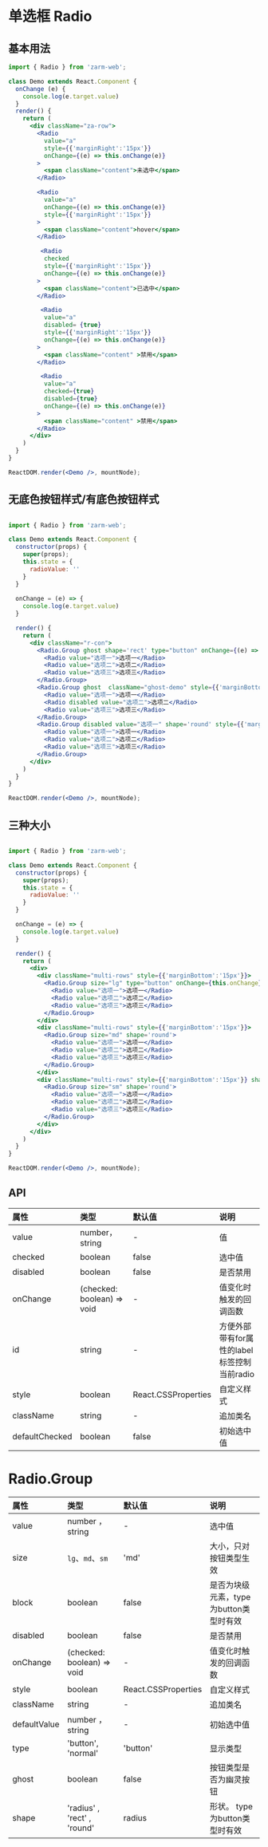 # 单选框 Radio 


## 基本用法

```jsx
import { Radio } from 'zarm-web';

class Demo extends React.Component {
  onChange (e) {
    console.log(e.target.value)
  }
  render() {
    return (
      <div className="za-row">
        <Radio
          value="a"
          style={{'marginRight':'15px'}}
          onChange={(e) => this.onChange(e)}
        >
          <span className="content">未选中</span>
        </Radio>

        <Radio
          value="a"
          onChange={(e) => this.onChange(e)}
          style={{'marginRight':'15px'}}
        >
          <span className="content">hover</span>
        </Radio>

         <Radio
          checked
          style={{'marginRight':'15px'}}
          onChange={(e) => this.onChange(e)}
        >
          <span className="content">已选中</span>
        </Radio>

         <Radio
          value="a"
          disabled= {true}
          style={{'marginRight':'15px'}}
          onChange={(e) => this.onChange(e)}
        >
          <span className="content" >禁用</span>
        </Radio>

         <Radio
          value="a"
          checked={true}
          disabled={true}
          onChange={(e) => this.onChange(e)}
        >
          <span className="content" >禁用</span>
        </Radio>
      </div>
    )
  }
}

ReactDOM.render(<Demo />, mountNode);
```

## 无底色按钮样式/有底色按钮样式
```jsx

import { Radio } from 'zarm-web';

class Demo extends React.Component {
  constructor(props) {
    super(props);
    this.state = {
      radioValue: ''
    }
  }
  
  onChange = (e) => {
    console.log(e.target.value)
  }

  render() {
    return (
      <div className="r-con">
        <Radio.Group ghost shape='rect' type="button" onChange={(e) => this.onChange(e)} style={{'marginBottom':'15px'}}>
          <Radio value="选项一">选项一</Radio>
          <Radio value="选项二">选项二</Radio>
          <Radio value="选项三">选项三</Radio>
        </Radio.Group>
        <Radio.Group ghost  className="ghost-demo" style={{'marginBottom':'15px'}}>
          <Radio value="选项一">选项一</Radio>
          <Radio disabled value="选项二">选项二</Radio>
          <Radio value="选项三">选项三</Radio>
        </Radio.Group>
        <Radio.Group disabled value="选项一" shape='round' style={{'marginBottom':'15px'}}>
          <Radio value="选项一">选项一</Radio>
          <Radio value="选项二">选项二</Radio>
          <Radio value="选项三">选项三</Radio>
        </Radio.Group>
      </div>
    )
  }
}

ReactDOM.render(<Demo />, mountNode);
```

## 三种大小

```jsx

import { Radio } from 'zarm-web';

class Demo extends React.Component {
  constructor(props) {
    super(props);
    this.state = {
      radioValue: ''
    }
  }

  onChange = (e) => {
    console.log(e.target.value)
  }

  render() {
    return (
      <div>
        <div className="multi-rows" style={{'marginBottom':'15px'}}>
          <Radio.Group size="lg" type="button" onChange={this.onChange} shape='round'>
            <Radio value="选项一">选项一</Radio>
            <Radio value="选项二">选项二</Radio>
            <Radio value="选项三">选项三</Radio>
          </Radio.Group>
        </div>
        <div className="multi-rows" style={{'marginBottom':'15px'}}>
          <Radio.Group size="md" shape='round'>
            <Radio value="选项一">选项一</Radio>
            <Radio value="选项二">选项二</Radio>
            <Radio value="选项三">选项三</Radio>
          </Radio.Group>
        </div>
        <div className="multi-rows" style={{'marginBottom':'15px'}} shape='round'>
          <Radio.Group size="sm" shape='round'>
            <Radio value="选项一">选项一</Radio>
            <Radio value="选项二">选项二</Radio>
            <Radio value="选项三">选项三</Radio>
          </Radio.Group>
        </div>
      </div>
    )
  }
}

ReactDOM.render(<Demo />, mountNode);
```
## API

| 属性 | 类型 | 默认值 | 说明 |
| :--- | :--- | :--- | :--- |
| value | number，string | - | 值 |
| checked | boolean | false | 选中值 |
| disabled | boolean | false | 是否禁用|
| onChange | (checked: boolean) => void | - | 值变化时触发的回调函数 |
| id | string | - | 方便外部带有for属性的label标签控制当前radio |
| style | boolean | React.CSSProperties | 自定义样式 |
| className | string | - | 追加类名 |
| defaultChecked | boolean | false | 初始选中值|

# Radio.Group

| 属性 | 类型 | 默认值 | 说明 |
| :--- | :--- | :--- | :--- |
| value | number ， string | - | 选中值 |
| size | `lg`、`md`、`sm` | 'md' | 大小，只对按钮类型生效  |
| block | boolean | false | 是否为块级元素，type为button类型时有效 |
| disabled | boolean | false | 是否禁用|
| onChange | (checked: boolean) => void | - | 值变化时触发的回调函数 |
| style | boolean | React.CSSProperties | 自定义样式 |
| className | string | - | 追加类名 |
| defaultValue | number ， string | - | 初始选中值|
| type | 'button', 'normal' | 'button' | 显示类型|
| ghost | boolean | false | 按钮类型是否为幽灵按钮|
| shape | 'radius' , 'rect' , 'round' | radius | 形状。 type为button类型时有效|
